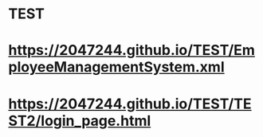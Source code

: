 # TEST
# https://2047244.github.io/TEST/EmployeeManagementSystem.xml
# https://2047244.github.io/TEST/TEST2/login_page.html
